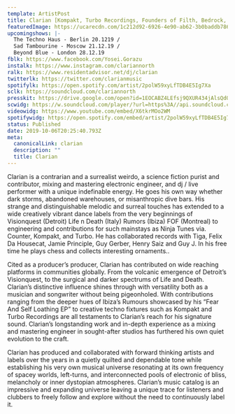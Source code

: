 ```yaml
---
template: ArtistPost
title: Clarian [Kompakt, Turbo Recordings, Founders of Filth, Bedrock, Anjunadeep]
featuredImage: https://ucarecdn.com/1c212d92-6926-4e90-ab62-3b0baddb786c/-/crop/700x444/0,0/-/preview/
upcomingshows: |-
  The Techno Haus - Berlin 20.1219 /
  Sad Tambourine - Moscow 21.12.19 /
  Beyond Blue - London 28.12.19
fblk: https://www.facebook.com/Yosei.Gorazu
instalk: https://www.instagram.com/clariannorth
ralk: https://www.residentadvisor.net/dj/clarian
twitterlk: https://twitter.com/clarianmusic
spotifylk: https://open.spotify.com/artist/2polW59xyLfTDB4E5Ig7Xa
sclk: https://soundcloud.com/clariannorth
presskit: https://drive.google.com/open?id=1EOCABZ4LEfsj9QXUR434jAlsQdOGxa5r
scwidg: https://w.soundcloud.com/player/?url=https%3A//api.soundcloud.com/tracks/712776601&color=%23ff5500&auto_play=false&hide_related=false&show_comments=true&show_user=true&show_reposts=false&show_teaser=true&visual=true
videowidg: https://www.youtube.com/embed/X6tkrMOo2WM
spotifywidg: https://open.spotify.com/embed/artist/2polW59xyLfTDB4E5Ig7Xa
status: Published
date: 2019-10-06T20:25:40.793Z
meta:
  canonicalLink: clarian
  description: ""
  title: Clarian
---
```

Clarian is a contrarian and a surrealist weirdo, a science fiction purist and contributor, mixing and mastering electronic engineer, and dj / live performer with a unique indefinable energy. He goes his own way whether dark storms, abandoned warehouses, or misanthropic dive bars. His strange and distinguishable melodic and surreal touches has extended to a wide creatively vibrant dance labels from the very beginnings of Visionquest (Detroit) Life n Death (Italy) Rumors (Ibiza) FOF (Montreal) to engineering and contributions for such mainstays as Ninja Tunes via. Counter, Kompakt, and Turbo. He has collaborated records with Tiga, Felix Da Housecat, Jamie Principle, Guy Gerber, Henry Saiz and Guy J. In his free time he plays chess and collects interesting ornaments..

Cited as a producer’s producer, Clarian has contributed on wide reaching platforms in communities globally. From the volcanic emergence of Detroit’s Visionquest, to the surgical and darker spectrums of Life and Death. Clarian’s distinctive influence shines through with versatility both as a musician and songwriter without being pigeonholed. With contributions ranging from the deeper hues of Ibiza’s Rumours showcased by his “Fear And Self Loathing EP” to creative techno fixtures such as Kompakt and Turbo Recordings are all testaments to Clarian’s reach for his signature sound. Clarian’s longstanding work and in-depth experience as a mixing and mastering engineer in sought-after studios has furthered his own quiet evolution to the craft.

Clarian has produced and collaborated with forward thinking artists and labels over the years in a quietly quilted and dependable tone while establishing his very own musical universe resonating at its own frequency of spacey worlds, left-turns, and interconnected pools of electronic of bliss, melancholy or inner dystopian atmospheres. Clarian’s music catalog is an impressive and expanding universe leaving a unique trace for listeners and clubbers to freely follow and explore without the need to continuously label it.
